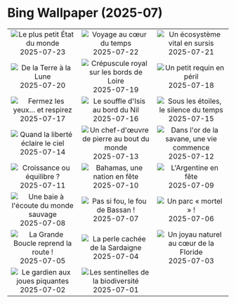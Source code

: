 # Bing Wallpaper (2025-07)

|  |  |  |
|:---:|:---:|:---:|
| ![](https://www.bing.com/th?id=OHR.VaticanCity_FR-FR5939943225_400x240.jpg "Le plus petit État du monde") 2025-07-23 | ![](https://www.bing.com/th?id=OHR.BadlandsSunset_FR-FR5355431035_400x240.jpg "Voyage au cœur du temps") 2025-07-22 | ![](https://www.bing.com/th?id=OHR.AcroporaReef_FR-FR5200865280_400x240.jpg "Un écosystème vital en sursis") 2025-07-21 |
| ![](https://www.bing.com/th?id=OHR.BigMoon_FR-FR5081716230_400x240.jpg "De la Terre à la Lune") 2025-07-20 | ![](https://www.bing.com/th?id=OHR.Saumur_FR-FR4957130952_400x240.jpg "Crépuscule royal sur les bords de Loire") 2025-07-19 | ![](https://www.bing.com/th?id=OHR.YoungShark_FR-FR2342809860_400x240.jpg "Un petit requin en péril") 2025-07-18 |
| ![](https://www.bing.com/th?id=OHR.FranceLavender_FR-FR3750510454_400x240.jpg "Fermez les yeux… et respirez") 2025-07-17 | ![](https://www.bing.com/th?id=OHR.TemplePhilae_FR-FR2354978280_400x240.jpg "Le souffle d'Isis au bord du Nil") 2025-07-16 | ![](https://www.bing.com/th?id=OHR.PerseidsPine_FR-FR2065918536_400x240.jpg "Sous les étoiles, le silence du temps") 2025-07-15 |
| ![](https://www.bing.com/th?id=OHR.BastilleDayCelebration_FR-FR1452357775_400x240.jpg "Quand la liberté éclaire le ciel") 2025-07-14 | ![](https://www.bing.com/th?id=OHR.BasaltColumns_FR-FR0922377003_400x240.jpg "Un chef-d'œuvre de pierre au bout du monde") 2025-07-13 | ![](https://www.bing.com/th?id=OHR.ThomsonGazelle_FR-FR0750503899_400x240.jpg "Dans l'or de la savane, une vie commence") 2025-07-12 |
| ![](https://www.bing.com/th?id=OHR.TokyoSunrise_FR-FR0485662273_400x240.jpg "Croissance ou équilibre ?") 2025-07-11 | ![](https://www.bing.com/th?id=OHR.BahamaBlues_FR-FR8439615037_400x240.jpg "Bahamas, une nation en fête") 2025-07-10 | ![](https://www.bing.com/th?id=OHR.ConstitucionStation_FR-FR8220857516_400x240.jpg "L'Argentine en fête") 2025-07-09 |
| ![](https://www.bing.com/th?id=OHR.BaieSomme_FR-FR5529600506_400x240.jpg "Une baie à l'écoute du monde sauvage") 2025-07-08 | ![](https://www.bing.com/th?id=OHR.ShetlandGannets_FR-FR5293037699_400x240.jpg "Pas si fou, le fou de Bassan !") 2025-07-07 | ![](https://www.bing.com/th?id=OHR.MesquiteFlats_FR-FR4877513752_400x240.jpg "Un parc « mortel » !") 2025-07-06 |
| ![](https://www.bing.com/th?id=OHR.TourCyclists_FR-FR4479097065_400x240.jpg "La Grande Boucle reprend la route !") 2025-07-05 | ![](https://www.bing.com/th?id=OHR.OroseiSardegna_FR-FR4370872020_400x240.jpg "La perle cachée de la Sardaigne") 2025-07-04 | ![](https://www.bing.com/th?id=OHR.RainbowRiver_FR-FR9088497231_400x240.jpg "Un joyau naturel au cœur de la Floride") 2025-07-03 |
| ![](https://www.bing.com/th?id=OHR.MaroonClownfish_FR-FR8871091841_400x240.jpg "Le gardien aux joues piquantes") 2025-07-02 | ![](https://www.bing.com/th?id=OHR.ButterflyPurpleFlower_FR-FR7407948243_400x240.jpg "Les sentinelles de la biodiversité") 2025-07-01 |  |

